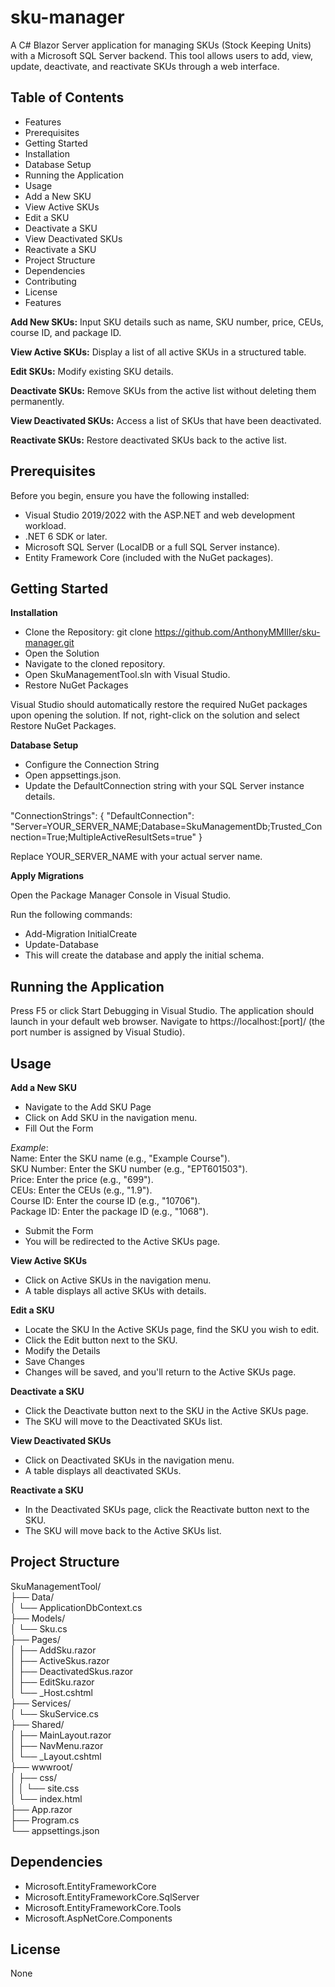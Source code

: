 # sku-manager

A C# Blazor Server application for managing SKUs (Stock Keeping Units) with a Microsoft SQL Server backend. This tool allows users to add, view, update, deactivate, and reactivate SKUs through a web interface.

## Table of Contents
* Features
* Prerequisites
* Getting Started
* Installation
* Database Setup
* Running the Application
* Usage
* Add a New SKU
* View Active SKUs
* Edit a SKU
* Deactivate a SKU
* View Deactivated SKUs
* Reactivate a SKU
* Project Structure
* Dependencies
* Contributing
* License
* Features
  
**Add New SKUs:** Input SKU details such as name, SKU number, price, CEUs, course ID, and package ID.<br>

**View Active SKUs:** Display a list of all active SKUs in a structured table.<br>

**Edit SKUs:** Modify existing SKU details.<br>

**Deactivate SKUs:** Remove SKUs from the active list without deleting them permanently.<br>

**View Deactivated SKUs:** Access a list of SKUs that have been deactivated.<br>

**Reactivate SKUs:** Restore deactivated SKUs back to the active list.<br>

## Prerequisites
Before you begin, ensure you have the following installed:
* Visual Studio 2019/2022 with the ASP.NET and web development workload.
* .NET 6 SDK or later.
* Microsoft SQL Server (LocalDB or a full SQL Server instance).
* Entity Framework Core (included with the NuGet packages).
  
## Getting Started
**Installation**
* Clone the Repository: git clone https://github.com/AnthonyMMIller/sku-manager.git
* Open the Solution
* Navigate to the cloned repository.
* Open SkuManagementTool.sln with Visual Studio.
* Restore NuGet Packages

Visual Studio should automatically restore the required NuGet packages upon opening the solution.
If not, right-click on the solution and select Restore NuGet Packages.

**Database Setup** <br>
* Configure the Connection String<br>
* Open appsettings.json.<br>
* Update the DefaultConnection string with your SQL Server instance details.<br>

"ConnectionStrings": {
  "DefaultConnection": "Server=YOUR_SERVER_NAME;Database=SkuManagementDb;Trusted_Connection=True;MultipleActiveResultSets=true"
}

Replace YOUR_SERVER_NAME with your actual server name.

**Apply Migrations**

Open the Package Manager Console in Visual Studio.<br>

Run the following commands:
* Add-Migration InitialCreate<br>
* Update-Database<br>
* This will create the database and apply the initial schema.<br>

## Running the Application
Press F5 or click Start Debugging in Visual Studio.
The application should launch in your default web browser.
Navigate to https://localhost:[port]/ (the port number is assigned by Visual Studio).

## Usage
**Add a New SKU**<br>
* Navigate to the Add SKU Page
* Click on Add SKU in the navigation menu.
* Fill Out the Form
  
*Example*:<br>
Name: Enter the SKU name (e.g., "Example Course").<br>
SKU Number: Enter the SKU number (e.g., "EPT601503").<br>
Price: Enter the price (e.g., "699").<br>
CEUs: Enter the CEUs (e.g., "1.9").<br>
Course ID: Enter the course ID (e.g., "10706").<br>
Package ID: Enter the package ID (e.g., "1068").<br>

* Submit the Form<br>
* You will be redirected to the Active SKUs page.<br>
  
**View Active SKUs**<br>
* Click on Active SKUs in the navigation menu.<br>
* A table displays all active SKUs with details.<br>
  
**Edit a SKU**<br>
* Locate the SKU In the Active SKUs page, find the SKU you wish to edit.<br>
* Click the Edit button next to the SKU.<br>
* Modify the Details<br>
* Save Changes<br>
* Changes will be saved, and you'll return to the Active SKUs page.
  
**Deactivate a SKU**<br>
* Click the Deactivate button next to the SKU in the Active SKUs page.<br>
* The SKU will move to the Deactivated SKUs list.<br>
  
**View Deactivated SKUs**<br>
* Click on Deactivated SKUs in the navigation menu.<br>
* A table displays all deactivated SKUs.<br>
  
**Reactivate a SKU**<br>
* In the Deactivated SKUs page, click the Reactivate button next to the SKU.<br>
* The SKU will move back to the Active SKUs list.<br>

## Project Structure<br>
SkuManagementTool/<br>
├── Data/<br>
│   └── ApplicationDbContext.cs<br>
├── Models/<br>
│   └── Sku.cs<br>
├── Pages/<br>
│   ├── AddSku.razor<br>
│   ├── ActiveSkus.razor<br>
│   ├── DeactivatedSkus.razor<br>
│   ├── EditSku.razor<br>
│   └── _Host.cshtml<br>
├── Services/<br>
│   └── SkuService.cs<br>
├── Shared/<br>
│   ├── MainLayout.razor<br>
│   ├── NavMenu.razor<br>
│   └── _Layout.cshtml<br>
├── wwwroot/<br>
│   ├── css/<br>
│   │   └── site.css<br>
│   └── index.html<br>
├── App.razor<br>
├── Program.cs<br>
└── appsettings.json<br>

## Dependencies
* Microsoft.EntityFrameworkCore
* Microsoft.EntityFrameworkCore.SqlServer
* Microsoft.EntityFrameworkCore.Tools
* Microsoft.AspNetCore.Components

## License
None
